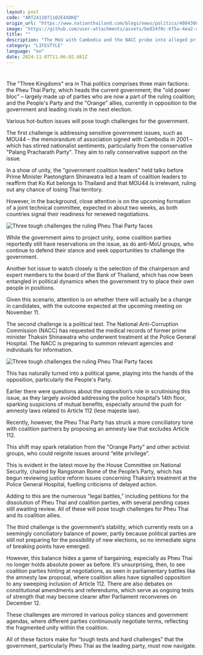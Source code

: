 ```yaml
---
layout: post
code: "ART2411071102E4XDKQ"
origin_url: "https://www.nationthailand.com/blogs/news/politics/40043080"
image: "https://github.com/user-attachments/assets/be834f0c-6f5a-4ea2-a98e-6da65d253d08"
title: ""
description: "The MoU with Cambodia and the NACC probe into alleged privileged treatment for Thaksin are hot-button issues"
category: "LIFESTYLE"
language: "en"
date: 2024-11-07T11:06:02.881Z
---
```


# 









The "Three Kingdoms" era in Thai politics comprises three main factions: the Pheu Thai Party, which heads the current government; the "old power bloc" – largely made up of parties who are now a part of the ruling coalition; and the People's Party and the "Orange" allies, currently in opposition to the government and leading rivals in the next election.

Various hot-button issues will pose tough challenges for the government.

The first challenge is addressing sensitive government issues, such as MOU44 – the memorandum of association signed with Cambodia in 2001 – which has stirred nationalist sentiments, particularly from the conservative "Palang Pracharath Party". They aim to rally conservative support on the issue.

In a show of unity, the "government coalition leaders" held talks before Prime Minister Paetongtarn Shinawatra led a team of coalition leaders to reaffirm that Ko Kut belongs to Thailand and that MOU44 is irrelevant, ruling out any chance of losing Thai territory.

However, in the background, close attention is on the upcoming formation of a joint technical committee, expected in about two weeks, as both countries signal their readiness for renewed negotiations.

  ![Three tough challenges the ruling Pheu Thai Party faces](https://github.com/user-attachments/assets/02084a8e-6bba-4fff-86b6-68ed92a63b17)

While the government aims to project unity, some coalition parties reportedly still have reservations on the issue, as do anti-MoU groups, who continue to defend their stance and seek opportunities to challenge the government.

Another hot issue to watch closely is the selection of the chairperson and expert members to the board of the Bank of Thailand, which has now been entangled in political dynamics when the government try to place their own people in positions.

Given this scenario, attention is on whether there will actually be a change in candidates, with the outcome expected at the upcoming meeting on November 11.

The second challenge is a political test. The National Anti-Corruption Commission (NACC) has requested the medical records of former prime minister Thaksin Shinawatra who underwent treatment at the Police General Hospital. The NACC is preparing to summon relevant agencies and individuals for information.

  ![Three tough challenges the ruling Pheu Thai Party faces](https://github.com/user-attachments/assets/1cac2844-28eb-4b89-b449-306e0e675591)

This has naturally turned into a political game, playing into the hands of the opposition, particularly the People's Party.

Earlier there were questions about the opposition’s role in scrutinising this issue, as they largely avoided addressing the police hospital’s 14th floor, sparking suspicions of mutual benefits, especially around the push for amnesty laws related to Article 112 (lese majeste law).

Recently, however, the Pheu Thai Party has struck a more conciliatory tone with coalition partners by proposing an amnesty law that excludes Article 112.

This shift may spark retaliation from the "Orange Party" and other activist groups, who could reignite issues around “elite privilege”.

This is evident in the latest move by the House Committee on National Security, chaired by Rangsiman Rome of the People’s Party, which has begun reviewing justice reform issues concerning Thaksin’s treatment at the Police General Hospital, fuelling criticisms of delayed action.

Adding to this are the numerous “legal battles,” including petitions for the dissolution of Pheu Thai and coalition parties, with several pending cases still awaiting review. All of these will pose tough challenges for Pheu Thai and its coalition allies.

The third challenge is the government’s stability, which currently rests on a seemingly conciliatory balance of power, partly because political parties are still not preparing for the possibility of new elections, so no immediate signs of breaking points have emerged.

However, this balance hides a game of bargaining, especially as Pheu Thai no longer holds absolute power as before. It’s unsurprising, then, to see coalition parties hinting at negotiations, as seen in parliamentary battles like the amnesty law proposal, where coalition allies have signalled opposition to any sweeping inclusion of Article 112. There are also debates on constitutional amendments and referendums, which serve as ongoing tests of strength that may become clearer after Parliament reconvenes on December 12.

These challenges are mirrored in various policy stances and government agendas, where different parties continuously negotiate terms, reflecting the fragmented unity within the coalition.

All of these factors make for “tough tests and hard challenges” that the government, particularly Pheu Thai as the leading party, must now navigate.